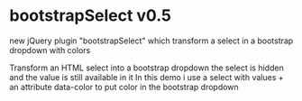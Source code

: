 # bootstrapSelect v0.5
new jQuery plugin "bootstrapSelect" which transform a select in a bootstrap dropdown with colors


Transform an HTML select into a bootstrap dropdown
the select is hidden and the value is still available in it
In this demo i use a select with values + an attribute data-color to put color in the bootstrap dropdown

